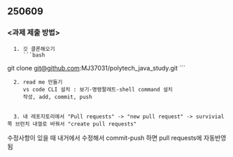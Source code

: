 ## 250609
### <과제 제출 방법>
      1. 깃 클론해오기
         ```bash
git clone git@github.com:MJ37031/polytech_java_study.git
      ```


      2. read me 만들기
         vs code CLI 설치 : 보기-명령팔레트-shell command 설치
         작성, add, commit, push


      3. 내 레포지토리에서 "Pull requests" -> "new pull request" -> survivial쪽 브런치 내껄로 바꿔서 "create pull requests"

수정사항이 있을 때 내거에서 수정해서 commit-push 하면 pull requests에 자동반영됨

